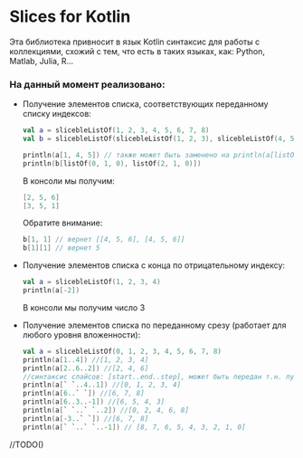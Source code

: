# Slices for Kotlin

Эта библиотека привносит в язык Kotlin синтаксис для работы с коллекциями, 
схожий с тем, что есть в таких языках, как: Python, Matlab, Julia, R...

### На данный момент реализовано:

- Получение элементов списка, соответствующих переданному списку индексов:
  ```Kotlin
  val a = slicebleListOf(1, 2, 3, 4, 5, 6, 7, 8)
  val b = slicebleListOf(slicebleListOf(1, 2, 3), slicebleListOf(4, 5, 6), slicebleListOf(7, 8, 9))
  
  println(a[1, 4, 5]) // также может быть заменено на println(a[listOf(1, 4, 5)])
  println(b[listOf(0, 1, 0), listOf(2, 1, 0)])
  ```
  В консоли мы получим:
  ```Kotlin
  [2, 5, 6]
  [3, 5, 1]
  ```
  Обратите внимание: 
  ```Kotlin
  b[1, 1] // вернет [[4, 5, 6], [4, 5, 6]]
  b[1][1] // вернет 5
  ```
- Получение элементов списка с конца по отрицательному индексу:
  ```Kotlin
  val a = slicebleListOf(1, 2, 3, 4)
  println(a[-2])
  ```
  В консоли мы получим число 3
  
- Получение элементов списка по переданному срезу (работает для любого уровня вложенности):
  ```Kotlin
  val a = slicebleListOf(0, 1, 2, 3, 4, 5, 6, 7, 8)
  println(a[1..4]) //[1, 2, 3, 4]
  println(a[2..6..2]) //[2, 4, 6]
  //синтаксис слайсов: [start..end..step], может быть передан т.н. пустой элемент (` `)
  println(a[` `..4..1]) //[0, 1, 2, 3, 4]
  println(a[6..` `]) //[6, 7, 8]
  println(a[6..3..-1]) //[6, 5, 4, 3]
  println(a[` `..` `..2]) //[0, 2, 4, 6, 8]
  println(a[-3..` `]) //[6, 7, 8]
  println(a[` `..` `..-1]) // [8, 7, 6, 5, 4, 3, 2, 1, 0]
  ```
//TODO()